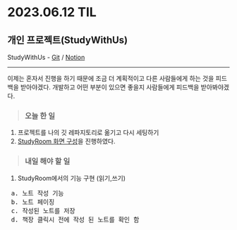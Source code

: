 # 2023.06.12 TIL #
## 개인 프로젝트(StudyWithUs)
StudyWithUs - [Git](https://github.com/vaynel/StudyWithUs) / [Notion](https://www.notion.so/ssp04041/Study-With-Us-f25eb491b0dd4f20a33a409b5ce27d4e?pvs=4)<hr>
이제는 혼자서 진행을 하기 때문에 조금 더 계획적이고 다른 사람들에게 하는 것을 피드백을 받아야겠다. 개발하고 어떤 부분이 있으면 좋을지 사람들에게 피드백을 받아봐야겠다.<br>
  
> ### 오늘 한 일 
1. 프로젝트를 나의 깃 레파지토리로 옮기고 다시 세팅하기 
2. [StudyRoom 화면 구성](https://www.notion.so/ssp04041/StudyRooom-16ebdf80d9cf4f31a4f3dbd4889b2807?pvs=4)을 진행하였다.

> ### 내일 해야 할 일 
1. StudyRoom에서의 기능 구현 (읽기,쓰기)
 <pre>
 a. 노트 작성 기능  
 b. 노트 페이징  
 c. 작성된 노트를 저장
 d. 책장 클릭시 전에 작성 된 노트를 확인 함
</pre>

